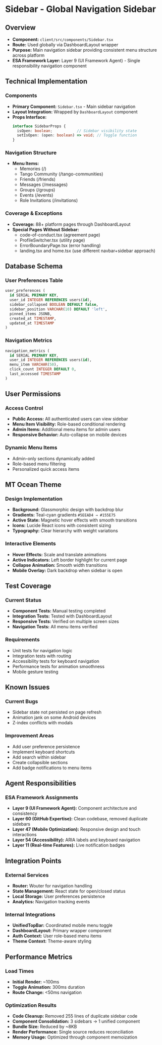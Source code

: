 # Sidebar - Global Navigation Sidebar

## Overview
- **Component:** `client/src/components/Sidebar.tsx`
- **Route:** Used globally via DashboardLayout wrapper
- **Purpose:** Main navigation sidebar providing consistent menu structure across platform
- **ESA Framework Layer:** Layer 9 (UI Framework Agent) - Single responsibility navigation component

## Technical Implementation

### Components
- **Primary Component:** `Sidebar.tsx` - Main sidebar navigation
- **Layout Integration:** Wrapped by `DashboardLayout` component
- **Props Interface:**
  ```typescript
  interface SidebarProps {
    isOpen: boolean;           // Sidebar visibility state
    setIsOpen: (open: boolean) => void; // Toggle function
  }
  ```

### Navigation Structure
- **Menu Items:**
  - Memories (/)
  - Tango Community (/tango-communities)
  - Friends (/friends)
  - Messages (/messages)
  - Groups (/groups)
  - Events (/events)
  - Role Invitations (/invitations)

### Coverage & Exceptions
- **Coverage:** 88+ platform pages through DashboardLayout
- **Special Pages Without Sidebar:**
  - code-of-conduct.tsx (agreement page)
  - ProfileSwitcher.tsx (utility page)
  - ErrorBoundaryPage.tsx (error handling)
  - landing.tsx and home.tsx (use different navbar+sidebar approach)

## Database Schema

### User Preferences Table
```sql
user_preferences (
  id SERIAL PRIMARY KEY,
  user_id INTEGER REFERENCES users(id),
  sidebar_collapsed BOOLEAN DEFAULT false,
  sidebar_position VARCHAR(10) DEFAULT 'left',
  pinned_items JSONB,
  created_at TIMESTAMP,
  updated_at TIMESTAMP
)
```

### Navigation Metrics
```sql
navigation_metrics (
  id SERIAL PRIMARY KEY,
  user_id INTEGER REFERENCES users(id),
  menu_item VARCHAR(50),
  click_count INTEGER DEFAULT 0,
  last_accessed TIMESTAMP
)
```

## User Permissions

### Access Control
- **Public Access:** All authenticated users can view sidebar
- **Menu Item Visibility:** Role-based conditional rendering
- **Admin Items:** Additional menu items for admin users
- **Responsive Behavior:** Auto-collapse on mobile devices

### Dynamic Menu Items
- Admin-only sections dynamically added
- Role-based menu filtering
- Personalized quick access items

## MT Ocean Theme

### Design Implementation
- **Background:** Glassmorphic design with backdrop blur
- **Gradients:** Teal-cyan gradients `#5EEAD4 → #155E75`
- **Active State:** Magnetic hover effects with smooth transitions
- **Icons:** Lucide React icons with consistent sizing
- **Typography:** Clear hierarchy with weight variations

### Interactive Elements
- **Hover Effects:** Scale and translate animations
- **Active Indicators:** Left border highlight for current page
- **Collapse Animation:** Smooth width transitions
- **Mobile Overlay:** Dark backdrop when sidebar is open

## Test Coverage

### Current Status
- **Component Tests:** Manual testing completed
- **Integration Tests:** Tested with DashboardLayout
- **Responsive Tests:** Verified on multiple screen sizes
- **Navigation Tests:** All menu items verified

### Requirements
- Unit tests for navigation logic
- Integration tests with routing
- Accessibility tests for keyboard navigation
- Performance tests for animation smoothness
- Mobile gesture testing

## Known Issues

### Current Bugs
- Sidebar state not persisted on page refresh
- Animation jank on some Android devices
- Z-index conflicts with modals

### Improvement Areas
- Add user preference persistence
- Implement keyboard shortcuts
- Add search within sidebar
- Create collapsible sections
- Add badge notifications to menu items

## Agent Responsibilities

### ESA Framework Assignments
- **Layer 9 (UI Framework Agent):** Component architecture and consistency
- **Layer 60 (GitHub Expertise):** Clean codebase, removed duplicate sidebars
- **Layer 47 (Mobile Optimization):** Responsive design and touch interactions
- **Layer 54 (Accessibility):** ARIA labels and keyboard navigation
- **Layer 11 (Real-time Features):** Live notification badges

## Integration Points

### External Services
- **Router:** Wouter for navigation handling
- **State Management:** React state for open/closed status
- **Local Storage:** User preferences persistence
- **Analytics:** Navigation tracking events

### Internal Integrations
- **UnifiedTopBar:** Coordinated mobile menu toggle
- **DashboardLayout:** Primary wrapper component
- **Auth Context:** User role-based menu items
- **Theme Context:** Theme-aware styling

## Performance Metrics

### Load Times
- **Initial Render:** ~100ms
- **Toggle Animation:** 300ms duration
- **Route Change:** <50ms navigation

### Optimization Results
- **Code Cleanup:** Removed 255 lines of duplicate sidebar code
- **Component Consolidation:** 3 sidebars → 1 unified component
- **Bundle Size:** Reduced by ~8KB
- **Render Performance:** Single source reduces reconciliation
- **Memory Usage:** Optimized through component memoization
